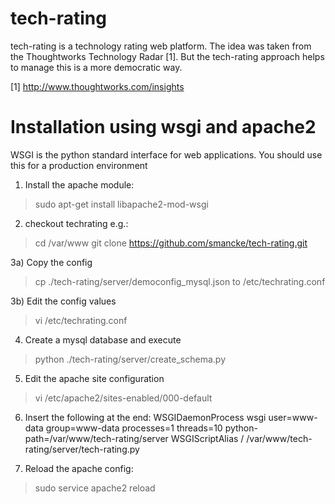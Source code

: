 tech-rating
===========

tech-rating is a technology rating web platform. The idea was taken from the Thoughtworks Technology Radar [1]. But the tech-rating approach helps to manage this is a more democratic way.

[1] http://www.thoughtworks.com/insights


Installation using wsgi and apache2
====================================

WSGI is the python standard interface for web applications. You should use this for a production environment

1) Install the apache module:
> sudo apt-get install libapache2-mod-wsgi

2) checkout techrating e.g.:
> cd /var/www
> git clone https://github.com/smancke/tech-rating.git

3a) Copy the config
> cp ./tech-rating/server/democonfig_mysql.json to /etc/techrating.conf

3b) Edit the config values
> vi /etc/techrating.conf

4) Create a mysql database and execute
> python ./tech-rating/server/create_schema.py

5) Edit the apache site configuration
> vi /etc/apache2/sites-enabled/000-default

6) Insert the following at the end:
WSGIDaemonProcess wsgi user=www-data group=www-data processes=1 threads=10 python-path=/var/www/tech-rating/server
WSGIScriptAlias / /var/www/tech-rating/server/tech-rating.py

7) Reload the apache config:
> sudo service apache2 reload
